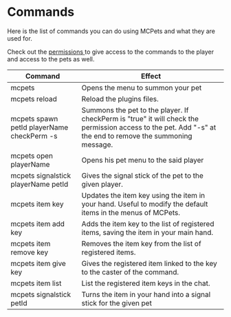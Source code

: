 # Commands

Here is the list of commands you can do using MCPets and what they are used for.

Check out the [permissions ](permissions.md)to give access to the commands to the player and access to the pets as well.

| Command                                    | Effect                                                                                                                                                     |
| ------------------------------------------ | ---------------------------------------------------------------------------------------------------------------------------------------------------------- |
| mcpets                                     | Opens the menu to summon your pet                                                                                                                          |
| mcpets reload                              | Reload the plugins files.                                                                                                                                  |
| mcpets spawn petId playerName checkPerm -s | Summons the pet to the player. If checkPerm is "true" it will check the permission access to the pet. Add "-s" at the end to remove the summoning message. |
| mcpets open playerName                     | Opens his pet menu to the said player                                                                                                                      |
| mcpets signalstick playerName petId        | Gives the signal stick of the pet to the given player.                                                                                                     |
| mcpets item key                            | Updates the item key using the item in your hand. Useful to modify the default items in the menus of MCPets.                                               |
| mcpets item add key                        | Adds the item key to the list of registered items, saving the item in your main hand.                                                                      |
| mcpets item remove key                     | Removes the item key from the list of registered items.                                                                                                    |
| mcpets item give key                       | Gives the registered item linked to the key to the caster of the command.                                                                                  |
| mcpets item list                           | List the registered item keys in the chat.                                                                                                                 |
| mcpets signalstick petId                   | Turns the item in your hand into a signal stick for the given pet                                                                                          |
